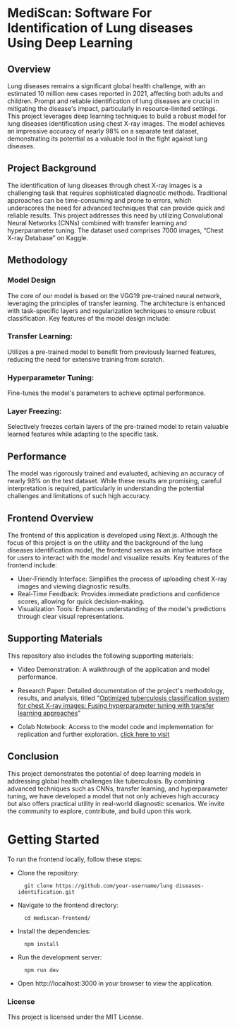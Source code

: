 # MediScan: Software For Identification of Lung diseases Using Deep Learning

## Overview
Lung diseases remains a significant global health challenge, with an estimated 10 million new cases reported in 2021, affecting both adults and children. Prompt and reliable identification of lung diseases are crucial in mitigating the disease's impact, particularly in resource-limited settings. This project leverages deep learning techniques to build a robust model for lung diseases identification using chest X-ray images. The model achieves an impressive accuracy of nearly 98% on a separate test dataset, demonstrating its potential as a valuable tool in the fight against lung diseases.

## Project Background
The identification of lung diseases through chest X-ray images is a challenging task that requires sophisticated diagnostic methods. Traditional approaches can be time-consuming and prone to errors, which underscores the need for advanced techniques that can provide quick and reliable results. This project addresses this need by utilizing Convolutional Neural Networks (CNNs) combined with transfer learning and hyperparameter tuning. The dataset used comprises 7000 images, “Chest X-ray Database” on Kaggle.

## Methodology
### Model Design
The core of our model is based on the VGG19 pre-trained neural network, leveraging the principles of transfer learning. The architecture is enhanced with task-specific layers and regularization techniques to ensure robust classification. Key features of the model design include:

### Transfer Learning: 
Utilizes a pre-trained model to benefit from previously learned features, reducing the need for extensive training from scratch.
### Hyperparameter Tuning: 
Fine-tunes the model's parameters to achieve optimal performance.
### Layer Freezing: 
Selectively freezes certain layers of the pre-trained model to retain valuable learned features while adapting to the specific task.

## Performance
The model was rigorously trained and evaluated, achieving an accuracy of nearly 98% on the test dataset. While these results are promising, careful interpretation is required, particularly in understanding the potential challenges and limitations of such high accuracy.

## Frontend Overview
The frontend of this application is developed using Next.js. Although the focus of this project is on the utility and the background of the lung diseases identification model, the frontend serves as an intuitive interface for users to interact with the model and visualize results. Key features of the frontend include:

- User-Friendly Interface: Simplifies the process of uploading chest X-ray images and viewing diagnostic results.
- Real-Time Feedback: Provides immediate predictions and confidence scores, allowing for quick decision-making.
- Visualization Tools: Enhances understanding of the model's predictions through clear visual representations.

## Supporting Materials
This repository also includes the following supporting materials:

- Video Demonstration: A walkthrough of the application and model performance.


- Research Paper: Detailed documentation of the project's methodology, results, and analysis, titled "[Optimized tuberculosis classification system for chest X-ray images: Fusing hyperparameter tuning with transfer learning approaches](https://onlinelibrary.wiley.com/doi/10.1002/eng2.12906)"
- Colab Notebook: Access to the model code and implementation for replication and further exploration. [click here to visit](https://colab.research.google.com/drive/1C2-Bsngo6XcFNmUCwQpw2dTmJhInSp8h)




## Conclusion
This project demonstrates the potential of deep learning models in addressing global health challenges like tuberculosis. By combining advanced techniques such as CNNs, transfer learning, and hyperparameter tuning, we have developed a model that not only achieves high accuracy but also offers practical utility in real-world diagnostic scenarios. We invite the community to explore, contribute, and build upon this work.


# Getting Started
To run the frontend locally, follow these steps:

- Clone the repository:

        git clone https://github.com/your-username/lung diseases-identification.git

- Navigate to the frontend directory:

        cd mediscan-frontend/

- Install the dependencies:

        npm install

- Run the development server:

        npm run dev

- Open http://localhost:3000 in your browser to view the application.


### License
This project is licensed under the MIT License.

